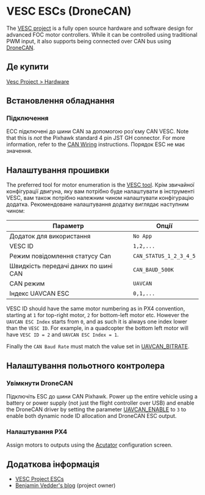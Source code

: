 # VESC ESCs (DroneCAN)

The [VESC project](https://vesc-project.com/) is a fully open source hardware and software design for advanced FOC motor controllers.
While it can be controlled using traditional PWM input, it also supports being connected over CAN bus using [DroneCAN](../dronecan/index.md).

## Де купити

[Vesc Project > Hardware](https://vesc-project.com/Hardware)

## Встановлення обладнання

### Підключення

ЕСС підключені до шини CAN за допомогою роз'єму CAN VESC. Note that this is _not_ the Pixhawk standard 4 pin JST GH connector. For more information, refer to the [CAN Wiring](../can/index.md#wiring) instructions. Порядок ESC не має значення.

## Налаштування прошивки

The preferred tool for motor enumeration is the [VESC tool](https://vesc-project.com/vesc_tool).
Крім звичайної конфігурації двигуна, яку вам потрібно буде налаштувати в інструменті VESC, вам також потрібно належним чином налаштувати конфігурацію додатка.
Рекомендоване налаштування додатку виглядає наступним чином:

| Параметр                             | Опції                  |
| ------------------------------------ | ---------------------- |
| Додаток для використання             | `No App`               |
| VESC ID                              | `1,2,...`              |
| Режим повідомлення статусу Can       | `CAN_STATUS_1_2_3_4_5` |
| Швидкість передачі даних по шині CAN | `CAN_BAUD_500K`        |
| CAN режим                            | `UAVCAN`               |
| Індекс UAVCAN ESC                    | `0,1,...`              |

VESC ID should have the same motor numbering as in PX4 convention, starting at `1` for top-right motor, `2` for bottom-left motor etc.
However the `UAVCAN ESC Index` starts from `0`, and as such it is always one index lower than the `VESC ID`.
For example, in a quadcopter the bottom left motor will have `VESC ID = 2` and `UAVCAN ESC Index = 1`.

Finally the `CAN Baud Rate` must match the value set in [UAVCAN_BITRATE](../advanced_config/parameter_reference.md#UAVCAN_BITRATE).

## Налаштування польотного контролера

### Увімкнути DroneCAN

Підключіть ESC до шини CAN Pixhawk. Power up the entire vehicle using a battery or power supply (not just the flight controller over USB) and enable the DroneCAN driver by setting the parameter [UAVCAN_ENABLE](../advanced_config/parameter_reference.md#UAVCAN_ENABLE) to `3` to enable both dynamic node ID allocation and DroneCAN ESC output.

### Налаштування PX4

Assign motors to outputs using the [Acutator](../config/actuators.md#actuator-testing) configuration screen.

<!-- removed as there is no info for it in linked doc -->

<!--
## Troubleshooting

See DroneCAN Troubleshooting - (index.md#troubleshooting).
-->

## Додаткова інформація

- [VESC Project ESCs](https://vesc-project.com/)
- [Benjamin Vedder's blog](http://vedder.se) (project owner)

